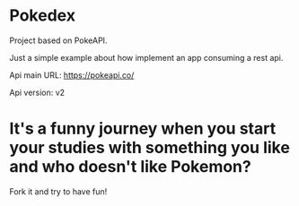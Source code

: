 # Pokedex
Project based on PokeAPI.

Just a simple example about how implement an app consuming a rest api.

Api main URL: https://pokeapi.co/

Api version: v2



# It's a funny journey when you start your studies with something you like and who doesn't like Pokemon?
Fork it and try to have fun!
